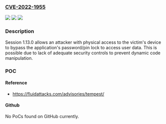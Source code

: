 ### [CVE-2022-1955](https://cve.mitre.org/cgi-bin/cvename.cgi?name=CVE-2022-1955)
![](https://img.shields.io/static/v1?label=Product&message=Session&color=blue)
![](https://img.shields.io/static/v1?label=Version&message=n%2Fa&color=blue)
![](https://img.shields.io/static/v1?label=Vulnerability&message=Improper%20Access%20Control&color=brighgreen)

### Description

Session 1.13.0 allows an attacker with physical access to the victim's device to bypass the application's password/pin lock to access user data. This is possible due to lack of adequate security controls to prevent dynamic code manipulation.

### POC

#### Reference
- https://fluidattacks.com/advisories/tempest/

#### Github
No PoCs found on GitHub currently.

